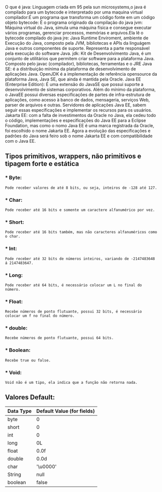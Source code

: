 O que é java: Linguagem criada em 95 pela sun microsystems,o java é compilado para um bytecode e interpretado por uma maquina virtual
compilador:É um programa que transforma um código fonte em um código objeto
bytecode: É o programa originado da compilação do java
jvm: Máquina virtual do Java, simula uma máquina física e consegue executar vários programas, gerenciar processos, memórias e arquivos.Ela lê o bytecode compilado do java
jre: Java Runtime Enviroment, ambiente de Execução do Java, composto pela JVM, bibliotecas e APIs da linguágem Java e outros componentes de suporte. Representa a parte responsável pela execução do software Java.
jdk: Kit de Desenvolvimento Java, é um conjunto de utilitários que permitem criar software para a plataforma Java. Composto pelo javac (compilador), bibliotecas, ferramentas e o JRE
Java SE: é a distribuição mínima da plataforma de desenvolvimento de aplicações Java. OpenJDK é a implementação de referência opensource da plataforma Java, Java SE, que ainda é mantida pela Oracle.
Java EE (Enterprise Edition): É uma extensão do JavaSE que possui suporte a desenvolvimento de sistemas corporativos. Além do mínimo da plataforma, o JavaEE possui diversas especificações de partes de infra-estrutura de aplicações, como acesso à banco de dados, mensageria, serviços Web, parser de arquivos e outras.
Servidores de aplicações Java EE, sabem seguir essas especificações e implementar os recursos para os usuários.
Jakarta EE: com a falta de investimentos da Oracle no Java, ela cedeu todo o código, implementações e especificações do Java EE para a Eclipse Foundation, mas como o nomo Java EE é uma marca registrada da Oracle, foi escolhido o nome Jakarta EE.
Agora a evolução das especificações e padrões do Java será feiro sob o nome Jakarta EE e com compatibilidade com o Java EE.

## Tipos primitivos, wrappers, não primitivos e tipagem forte e estática
### * Byte:
	Pode receber valores de até 8 bits, ou seja, inteiros de -128 até 127.
### * Char:
	Pode receber até 16 bits e somente um caractere alfanumérico por vez.
### * Short:
	Pode receber até 16 bits também, mas não caracteres alfanuméricos como o char.
### * Int:
	Pode receber até 32 bits de números inteiros, variando de -2147483648 á 2147483647.
### * Long:
	Pode receber até 64 bits, é necessário colocar um L no final do número.
### * Float:
	Recebe números de ponto flutuante, possui 32 bits, é necessário colocar um f no final do número.
### * double:
	Recebe números de ponto flutuante, possui 64 bits.
### * Boolean:
	Recebe true ou false.
### * Void:
	Void não é um tipo, ela indica que a função não retorna nada.
## Valores Default:

|Data Type	|	Default Value (for fields)	|
|--------------|--------------------------------------|
|byte	  	|	0				|
|short		|	0				|
|int		|	0				|
|long		|	0L				|
|float		|	0.0f				|
|double	|	0.0d				|
|char		|	'\u0000'			|
|String 	|  	null				|
|boolean	|	false				|
